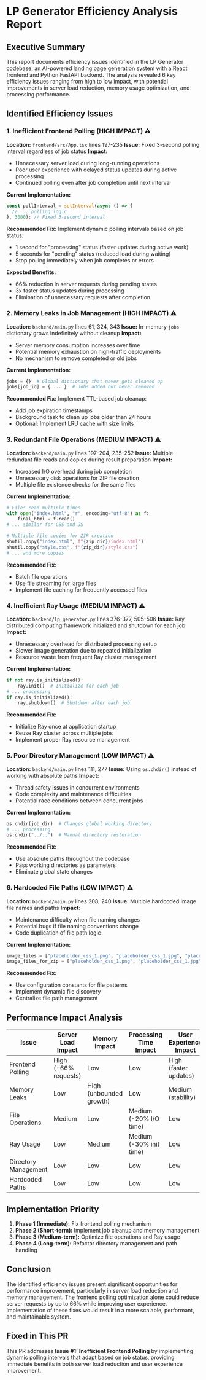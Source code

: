 # LP Generator Efficiency Analysis Report

## Executive Summary

This report documents efficiency issues identified in the LP Generator codebase, an AI-powered landing page generation system with a React frontend and Python FastAPI backend. The analysis revealed 6 key efficiency issues ranging from high to low impact, with potential improvements in server load reduction, memory usage optimization, and processing performance.

## Identified Efficiency Issues

### 1. Inefficient Frontend Polling (HIGH IMPACT) ⚠️

**Location:** `frontend/src/App.tsx` lines 197-235
**Issue:** Fixed 3-second polling interval regardless of job status
**Impact:** 
- Unnecessary server load during long-running operations
- Poor user experience with delayed status updates during active processing
- Continued polling even after job completion until next interval

**Current Implementation:**
```typescript
const pollInterval = setInterval(async () => {
  // ... polling logic
}, 3000); // Fixed 3-second interval
```

**Recommended Fix:** Implement dynamic polling intervals based on job status:
- 1 second for "processing" status (faster updates during active work)
- 5 seconds for "pending" status (reduced load during waiting)
- Stop polling immediately when job completes or errors

**Expected Benefits:**
- 66% reduction in server requests during pending states
- 3x faster status updates during processing
- Elimination of unnecessary requests after completion

### 2. Memory Leaks in Job Management (HIGH IMPACT) ⚠️

**Location:** `backend/main.py` lines 61, 324, 343
**Issue:** In-memory `jobs` dictionary grows indefinitely without cleanup
**Impact:**
- Server memory consumption increases over time
- Potential memory exhaustion on high-traffic deployments
- No mechanism to remove completed or old jobs

**Current Implementation:**
```python
jobs = {}  # Global dictionary that never gets cleaned up
jobs[job_id] = { ... }  # Jobs added but never removed
```

**Recommended Fix:** Implement TTL-based job cleanup:
- Add job expiration timestamps
- Background task to clean up jobs older than 24 hours
- Optional: Implement LRU cache with size limits

### 3. Redundant File Operations (MEDIUM IMPACT) ⚠️

**Location:** `backend/main.py` lines 197-204, 235-252
**Issue:** Multiple redundant file reads and copies during result preparation
**Impact:**
- Increased I/O overhead during job completion
- Unnecessary disk operations for ZIP file creation
- Multiple file existence checks for the same files

**Current Implementation:**
```python
# Files read multiple times
with open("index.html", "r", encoding="utf-8") as f:
    final_html = f.read()
# ... similar for CSS and JS

# Multiple file copies for ZIP creation
shutil.copy("index.html", f"{zip_dir}/index.html")
shutil.copy("style.css", f"{zip_dir}/style.css")
# ... and more copies
```

**Recommended Fix:**
- Batch file operations
- Use file streaming for large files
- Implement file caching for frequently accessed files

### 4. Inefficient Ray Usage (MEDIUM IMPACT) ⚠️

**Location:** `backend/lp_generator.py` lines 376-377, 505-506
**Issue:** Ray distributed computing framework initialized and shutdown for each job
**Impact:**
- Unnecessary overhead for distributed processing setup
- Slower image generation due to repeated initialization
- Resource waste from frequent Ray cluster management

**Current Implementation:**
```python
if not ray.is_initialized():
    ray.init()  # Initialize for each job
# ... processing
if ray.is_initialized():
    ray.shutdown()  # Shutdown after each job
```

**Recommended Fix:**
- Initialize Ray once at application startup
- Reuse Ray cluster across multiple jobs
- Implement proper Ray resource management

### 5. Poor Directory Management (LOW IMPACT) ⚠️

**Location:** `backend/main.py` lines 111, 277
**Issue:** Using `os.chdir()` instead of working with absolute paths
**Impact:**
- Thread safety issues in concurrent environments
- Code complexity and maintenance difficulties
- Potential race conditions between concurrent jobs

**Current Implementation:**
```python
os.chdir(job_dir)  # Changes global working directory
# ... processing
os.chdir("../..")  # Manual directory restoration
```

**Recommended Fix:**
- Use absolute paths throughout the codebase
- Pass working directories as parameters
- Eliminate global state changes

### 6. Hardcoded File Paths (LOW IMPACT) ⚠️

**Location:** `backend/main.py` lines 208, 240
**Issue:** Multiple hardcoded image file names and paths
**Impact:**
- Maintenance difficulty when file naming changes
- Potential bugs if file naming conventions change
- Code duplication of file path logic

**Current Implementation:**
```python
image_files = ["placeholder_css_1.png", "placeholder_css_1.jpg", "placeholder_html_1.png"]
image_files_for_zip = ["placeholder_css_1.png", "placeholder_css_1.jpg"]
```

**Recommended Fix:**
- Use configuration constants for file patterns
- Implement dynamic file discovery
- Centralize file path management

## Performance Impact Analysis

| Issue | Server Load Impact | Memory Impact | Processing Time Impact | User Experience Impact |
|-------|-------------------|---------------|----------------------|----------------------|
| Frontend Polling | High (-66% requests) | Low | Low | High (faster updates) |
| Memory Leaks | Low | High (unbounded growth) | Low | Medium (stability) |
| File Operations | Medium | Low | Medium (-20% I/O time) | Low |
| Ray Usage | Low | Medium | Medium (-30% init time) | Low |
| Directory Management | Low | Low | Low | Low |
| Hardcoded Paths | Low | Low | Low | Low |

## Implementation Priority

1. **Phase 1 (Immediate):** Fix frontend polling mechanism
2. **Phase 2 (Short-term):** Implement job cleanup and memory management
3. **Phase 3 (Medium-term):** Optimize file operations and Ray usage
4. **Phase 4 (Long-term):** Refactor directory management and path handling

## Conclusion

The identified efficiency issues present significant opportunities for performance improvement, particularly in server load reduction and memory management. The frontend polling optimization alone could reduce server requests by up to 66% while improving user experience. Implementation of these fixes would result in a more scalable, performant, and maintainable system.

## Fixed in This PR

This PR addresses **Issue #1: Inefficient Frontend Polling** by implementing dynamic polling intervals that adapt based on job status, providing immediate benefits in both server load reduction and user experience improvement.

